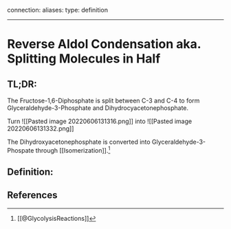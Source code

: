 
connection:
aliases: 
type: definition

---

# Reverse Aldol Condensation aka. Splitting Molecules in Half

## TL;DR:
The Fructose-1,6-Diphosphate is split between C-3 and C-4 to form Glyceraldehyde-3-Phosphate and Dihydrocyacetonephosphate.

Turn
![[Pasted image 20220606131316.png]]
into
![[Pasted image 20220606131332.png]]

The Dihydroxyacetonephosphate is converted into Glyceraldehyde-3-Phospate through [[Isomerization]].[^1]


## Definition:


## References

[^1]: [[@GlycolysisReactions]]